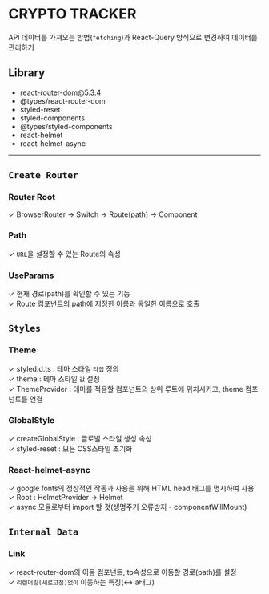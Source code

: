 # CRYPTO TRACKER

API 데이터를 가져오는 방법(`fetching`)과 React-Query 방식으로 변경하여 데이터를 관리하기

## Library

-   react-router-dom@5.3.4
-   @types/react-router-dom
-   styled-reset
-   styled-components
-   @types/styled-components
-   react-helmet
-   react-helmet-async

---

<!-- Setup -->

## `Create Router`

### Router Root

✓ BrowserRouter → Switch → Route(path) → Component

### Path

✓ `URL`을 설정할 수 있는 Route의 속성

### UseParams

✓ 현재 경로(path)를 확인할 수 있는 기능
</br>
✓ Route 컴포넌트의 path에 지정한 이름과 동일한 이름으로 호출

<!-- Style -->

## `Styles`

### Theme

✓ styled.d.ts : 테마 스타일 `타입` 정의
</br>
✓ theme : 테마 스타일 `값` 설정
</br>
✓ ThemeProvider : 테마를 적용할 컴포넌트의 상위 루트에 위치시키고, theme 컴포넌트를 연결

### GlobalStyle

✓ createGlobalStyle : 글로벌 스타일 생성 속성
</br>
✓ styled-reset : 모든 CSS스타일 초기화

### React-helmet-async

✓ google fonts의 정상적인 작동과 사용을 위해 HTML head 태그를 명시하여 사용
</br>
✓ Root : HelmetProvider → Helmet
</br>
✓ async 모듈로부터 import 할 것(생명주기 오류방지 - componentWillMount)

<!-- Data -->

## `Internal Data`

### Link

✓ react-router-dom의 이동 컴포넌트, to속성으로 이동할 경로(path)를 설정
</br>
✓ `리렌더링(새로고침)없이` 이동하는 특징(↔ a태그)
